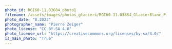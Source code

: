 ```yaml
---
photo_id: RGI60-11.03684_photo1
filename: /assets/images/photos_glaciers/RGI60-11.03684_GlacierBlanc_PierreZeiger_202308.JPG
photo_date: "8.2023"
photographer_name: "Pierre Zeiger"
photo_license: "CC BY-SA 4.0"
photo_license_url: "https://creativecommons.org/licenses/by-sa/4.0/"
is_main_photo: "True"
---
```

